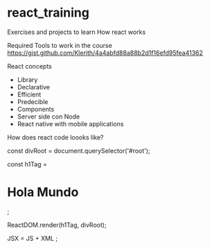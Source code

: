 # react_training
Exercises and projects to learn How react works 

Required Tools to work in the course
https://gist.github.com/Klerith/4a4abfd88a88b2d1f16efd95fea41362

React concepts
- Library
- Declarative
- Efficient
- Predecible
- Components
- Server side con Node
- React native with mobile applications

How does react code loooks like?

const divRoot = document.querySelector('#root');

const h1Tag = <h1>Hola Mundo</h1>;

ReactDOM.render(h1Tag, divRoot);

JSX = JS + XML ;